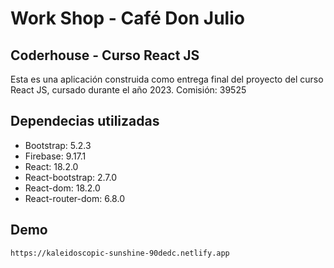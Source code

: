 # Work Shop - Café Don Julio
## Coderhouse - Curso React JS

Esta es una aplicación construida como entrega final del proyecto del curso React JS, cursado durante el año 2023. Comisión: 39525


## Dependecias utilizadas

- Bootstrap: 5.2.3
- Firebase: 9.17.1
- React: 18.2.0
- React-bootstrap: 2.7.0
- React-dom: 18.2.0
- React-router-dom: 6.8.0

## Demo

```sh
https://kaleidoscopic-sunshine-90dedc.netlify.app
```